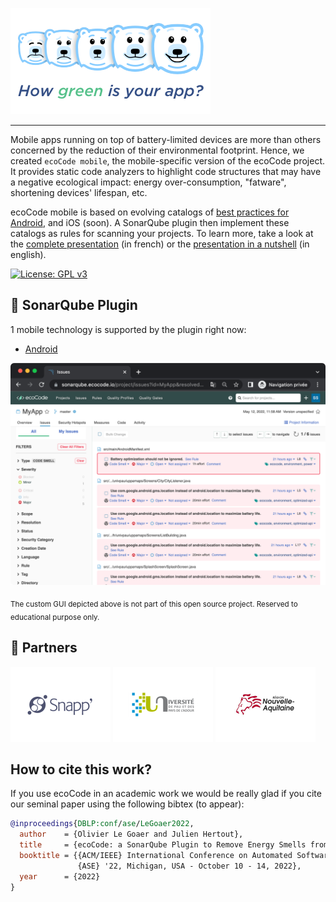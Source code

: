 ![Logo](docs/resources/5ekko.png)

---

Mobile apps running on top of battery-limited devices are more than others concerned by the reduction of their environmental footprint. Hence, we created `ecoCode mobile`, the mobile-specific version of the ecoCode project. It provides static code analyzers to highlight code structures that may have a negative ecological impact: energy over-consumption, "fatware", shortening devices' lifespan, etc.

ecoCode mobile is based on evolving catalogs of [best practices for Android](https://olegoaer.perso.univ-pau.fr/android-energy-smells/), and iOS (soon). A SonarQube plugin then implement these catalogs as rules for scanning your projects. To learn more, take a look at the [complete presentation](docs/resources/devfest-2022.pdf) (in french) or the [presentation in a nutshell](docs/resources/apidays-2022.pdf) (in english).


[![License: GPL v3](https://img.shields.io/badge/License-GPLv3-blue.svg)](https://www.gnu.org/licenses/gpl-3.0)

## 🌿 SonarQube Plugin

1 mobile technology is supported by the plugin right now:
- [Android](android-plugin/)

![Screenshot](android-plugin/docs/screenshot.png)

<sub>The custom GUI depicted above is not part of this open source project. Reserved to educational purpose only.</sub>

## 🤝 Partners
[![Snapp’](android-plugin/docs/logoSnapp.png)](https://www.snapp.fr)
[![Université de Pau](android-plugin/docs/logoUnivPau.png)](https://www.univ-pau.fr/)
[![Région Nouvelle-Aquitaine](android-plugin/docs/logoNA.png)](https://www.nouvelle-aquitaine.fr)


## How to cite this work?

If you use ecoCode in an academic work we would be really glad if you cite our seminal paper using the following bibtex (to appear):
```bibtex
@inproceedings{DBLP:conf/ase/LeGoaer2022,
  author    = {Olivier Le Goaer and Julien Hertout},
  title     = {ecoCode: a SonarQube Plugin to Remove Energy Smells from Android Projects},
  booktitle = {{ACM/IEEE} International Conference on Automated Software Engineering,
               {ASE} '22, Michigan, USA - October 10 - 14, 2022},
  year      = {2022}
}
```
